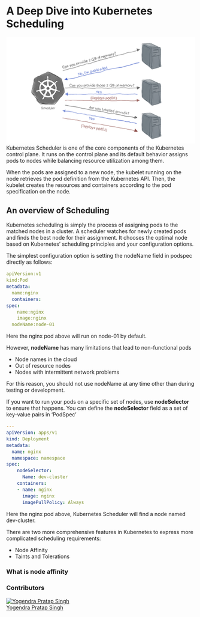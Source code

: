 # A Deep Dive into Kubernetes Scheduling

![](../images/Scheduler.png)
Kubernetes Scheduler is one of the core components of the Kubernetes control plane. It runs on the control plane and its default behavior assigns pods to nodes while balancing resource utilization among them. 

When the pods are assigned to a new node, the kubelet running on the node retrieves the pod definition from the Kubernetes API. Then, the kubelet creates the resources and containers according to the pod specification on the node.

## An overview of Scheduling
Kubernetes scheduling is simply the process of assigning pods to the matched nodes in a cluster. A scheduler watches for newly created pods and finds the best node for their assignment. It chooses the optimal node based on Kubernetes’ scheduling principles and your configuration options.

The simplest configuration option is setting the nodeName field in podspec directly as follows:

```yaml
apiVersion:v1
kind:Pod
metadata:
  name:nginx
  containers:
spec:
    name:nginx
    image:nginx
  nodeName:node-01
```

Here the nginx pod above will run on node-01 by default.

However, **nodeName** has many limitations that lead to non-functional pods

-   Node names in the cloud
-   Out of resource nodes
-   Nodes with intermittent network problems

For this reason, you should not use nodeName at any time other than during testing or development.

If you want to run your pods on a specific set of nodes, use **nodeSelector** to ensure that happens. You can define the **nodeSelector** field as a set of key-value pairs in ‘PodSpec’

```yaml
---
apiVersion: apps/v1
kind: Deployment
metadata:
  name: nginx
  namespace: namespace
spec:
    nodeSelector:
      Name: dev-cluster
    containers:
    - name: nginx
      image: nginx
      imagePullPolicy: Always
```

Here the nginx pod above, Kubernetes Scheduler will find a node named dev-cluster.

There are two more comprehensive features in Kubernetes to express more complicated scheduling requirements:

-   Node Affinity
-   Taints and Tolerations

### What is node affinity


### Contributors
[![Yogendra Pratap Singh][yogendra_avatar]][yogendra_homepage]<br/>[Yogendra Pratap Singh][yogendra_homepage] 

  [yogendra_homepage]: https://github.com/PratapSingh13
  [yogendra_avatar]: https://img.cloudposse.com/75x75/https://github.com/PratapSingh13.png